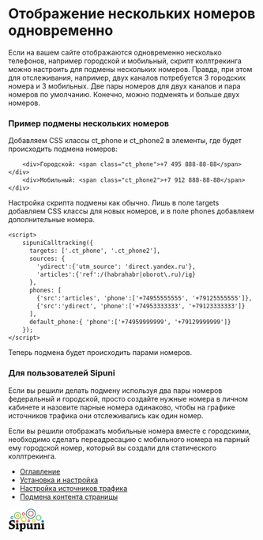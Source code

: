 # Отображение нескольких номеров одновременно
Если на вашем сайте отображаются одновременно несколько телефонов, например городской и мобильный, скрипт коллтрекинга можно настроить для подмены нескольких номеров. Правда, при этом для отслеживания, например, двух каналов потребуется 3 городских номера и 3 мобильных. Две пары номеров для двух каналов и пара номеров по умолчанию. Конечно, можно подменять и больше двух номеров.

### Пример подмены нескольких номеров

Добавляем CSS классы ct_phone и ct_phone2 в элементы, где будет происходить подмена номеров:
```
    <div>Городской: <span class="ct_phone">+7 495 888-88-88</span></div>
    <div>Мобильный: <span class="ct_phone2">+7 912 888-88-88</span></div>
```    

Настройка скрипта подмены как обычно. Лишь в поле targets добавляем CSS классы для новых номеров, и в поле phones добавляем дополнительные номера. 
```
<script>
    sipuniCalltracking({
      targets: ['.ct_phone', '.ct_phone2'],
      sources: {
        'ydirect':{'utm_source': 'direct.yandex.ru'},
        'articles':{'ref':/(habrahabr|oborot\.ru)/ig}
      },
      phones: [
        {'src':'articles', 'phone':['+74955555555', '+79125555555']},
        {'src':'ydirect', 'phone':['+74953333333', '+79123333333']}
      ],
      default_phone:{ 'phone':['+74959999999', '+79129999999']}
    });
</script>
```

Теперь подмена будет происходить парами номеров.

### Для пользователей Sipuni
Если вы решили делать подмену используя два пары номеров федеральный и городской, просто создайте нужные номера в личном кабинете и назовите парные номера одинаково, чтобы на графике источников трафика они отслеживались как один номер.

Если вы решили отображать мобильные номера вместе с городскими, необходимо сделать переадресацию с мобильного номера на парный ему городской номер, который вы создали для статического коллтрекинга.

 * [Оглавление](index.md)
 * [Установка и настройка](install.md)
 * [Настройка источников трафика](sources.md)
 * [Подмена контента страницы](subst-content.md)
 

![](img/sipuni_logo.png)
